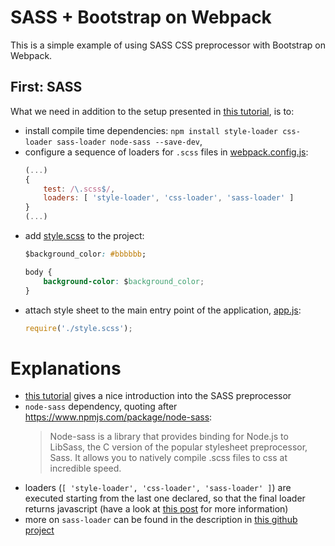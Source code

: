 # SASS + Bootstrap on Webpack

This is a simple example of using SASS CSS preprocessor with Bootstrap on Webpack.

## First: SASS

What we need in addition to the setup presented in [this tutorial](https://github.com/bkaminnski/react/tree/master/01-from-0-to-react-in-15-minutes), is to:

- install compile time dependencies: `npm install style-loader css-loader sass-loader node-sass --save-dev`,
- configure a sequence of loaders for `.scss` files in [webpack.config.js](https://github.com/bkaminnski/react/blob/master/06-sass-bootstrap-webpack/webpack.config.js): 
    ```javascript
    (...)
    {
        test: /\.scss$/,
        loaders: [ 'style-loader', 'css-loader', 'sass-loader' ]
    }
    (...)
    ```
- add [style.scss](https://github.com/bkaminnski/react/blob/master/06-sass-bootstrap-webpack/style.scss) to the project:
    ```css
    $background_color: #bbbbbb;

    body {
        background-color: $background_color;
    }
    ```
- attach style sheet to the main entry point of the application, [app.js](https://github.com/bkaminnski/react/blob/master/06-sass-bootstrap-webpack/app.js):
    ```javascript
    require('./style.scss');
    ```

# Explanations

- [this tutorial](https://scotch.io/tutorials/getting-started-with-sass) gives a nice introduction into the SASS preprocessor
- `node-sass` dependency, quoting after https://www.npmjs.com/package/node-sass:
    > Node-sass is a library that provides binding for Node.js to LibSass, the C version of the popular stylesheet preprocessor, Sass. It allows you to natively compile .scss files to css at incredible speed.
- loaders (`[ 'style-loader', 'css-loader', 'sass-loader' ]`) are executed starting from the last one declared, so that the final loader returns javascript (have a look at [this post](https://medium.com/@ericclemmons/3-ways-to-define-webpack-loaders-f2017c57dd21) for more information)
- more on `sass-loader` can be found in the description in [this github project](https://github.com/webpack-contrib/sass-loader)
